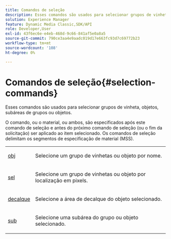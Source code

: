 ```yaml
---
title: Comandos de seleção
description: Esses comandos são usados para selecionar grupos de vinheta, objetos, subáreas de grupos ou objetos.
solution: Experience Manager
feature: Dynamic Media Classic,SDK/API
role: Developer,User
exl-id: 43f6ec6e-e4eb-468d-9c66-841af5e0a8a5
source-git-commit: 790ce3aa4e9aadc019d17e663fc93d7c69772b23
workflow-type: tm+mt
source-wordcount: '108'
ht-degree: 0%

---
```


# Comandos de seleção{#selection-commands}

Esses comandos são usados para selecionar grupos de vinheta, objetos, subáreas de grupos ou objetos.

O comando, ou o material, ou ambos, são especificados após este comando de seleção e antes do próximo comando de seleção (ou o fim da solicitação) ser aplicado ao item selecionado. Os comandos de seleção delimitam os segmentos de especificação de material (MSS).

<table id="simpletable_028957E516644FE8A7B1BC056A32FCD1"> 
 <tr class="strow"> 
  <td class="stentry"> <p><span class="codeph"> <a href="../../../../../../ir-api/http-protocol/image-rendering-api-ref/c-ir-http-protocol-ref/c-ir-http-protocol-command-reference/r-ir-obj.md#reference-31e7dac7931b4e0eb3c7589f120a1e6a" type="reference" format="dita" scope="local"> obj</a> </span> </p></td> 
  <td class="stentry"> <p>Selecione um grupo de vinhetas ou objeto por nome. </p></td> 
 </tr> 
 <tr class="strow"> 
  <td class="stentry"> <p><span class="codeph"> <a href="../../../../../../ir-api/http-protocol/image-rendering-api-ref/c-ir-http-protocol-ref/c-ir-http-protocol-command-reference/r-ir-sel.md#reference-01322c58d414481385c29fcdd27a090b" type="reference" format="dita" scope="local"> sel</a></span> </p></td> 
  <td class="stentry"> <p>Selecione um grupo de vinhetas ou objeto por localização em pixels. </p></td> 
 </tr> 
 <tr class="strow"> 
  <td class="stentry"> <p><span class="codeph"> <a href="../../../../../../ir-api/http-protocol/image-rendering-api-ref/c-ir-http-protocol-ref/c-ir-http-protocol-command-reference/r-ir-decal.md#reference-3a5f1adc7fe24c91aa5655d64038e857" type="reference" format="dita" scope="local"> decalque</a></span> </p></td> 
  <td class="stentry"> <p>Selecione a área de decalque do objeto selecionado. </p></td> 
 </tr> 
 <tr class="strow"> 
  <td class="stentry"> <p><span class="codeph"> <a href="../../../../../../ir-api/http-protocol/image-rendering-api-ref/c-ir-http-protocol-ref/c-ir-http-protocol-command-reference/r-ir-sub.md#reference-3cedba817f3c401495ba32bd1bf9b383" type="reference" format="dita" scope="local"> sub</a></span> </p></td> 
  <td class="stentry"> <p>Selecione uma subárea do grupo ou objeto selecionado. </p></td> 
 </tr> 
</table>
